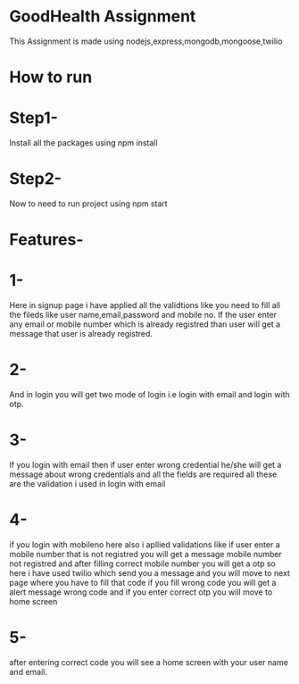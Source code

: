 # GoodHealth Assignment 
This Assignment is made using nodejs,express,mongodb,mongoose,twilio

# How to run
# Step1-
Install all the packages using npm install

# Step2-
Now to need to run project using npm start

# Features-

# 1-
Here in signup page i have applied all the validtions like you need to fill all the fileds like user name,email,password and mobile no.
If the user enter any email or mobile number which is already registred than user will get a message that user is already registred.

# 2-
And in login you will get two mode of login i.e login with email and login with otp.
# 3-
If you login with email then if user enter wrong credential he/she will get a message about wrong credentials and all the fields are required all these are the validation i 
used in login with email

# 4-
if you login with mobileno here also i apllied validations like if user enter a mobile number that is not registred you will get a message mobile number not registred
and after filling correct mobile number you will get a otp so here i have used twilio which send you a message and you will move to next page where you have to fill that code 
if you fill wrong code you will get a alert message wrong code and if you enter correct otp you will move  to home screen

# 5-
after entering correct code you will see a home screen with your user name and email.

